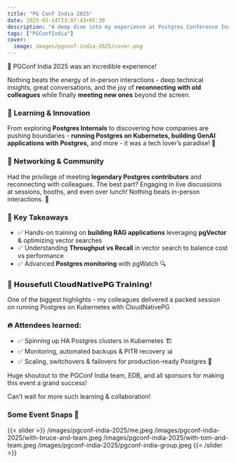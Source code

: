 ```yaml
---
title: "PG Conf India 2025"
date: 2025-03-14T23:07:43+05:30
description: "A deep dive into my experience at Postgres Conference India 2025—insightful talks, in-person connections, and the evolving future of Postgres."
tags: ["PGConfIndia"]
cover:
  image: images/pgconf-india-2025/cover.png
---
```


🚀 PGConf India 2025 was an incredible experience!

Nothing beats the energy of in-person interactions - deep technical insights, great conversations, and the joy of **reconnecting with old colleagues** while finally **meeting new ones** beyond the screen.

### 🔹 Learning & Innovation

From exploring **Postgres Internals** to discovering how companies are pushing boundaries - **running Postgres on Kubernetes, building GenAI applications with Postgres,** and more - it was a tech lover’s paradise! 🚀

### 🔹 Networking & Community

Had the privilege of meeting **legendary Postgres contributors** and reconnecting with colleagues. The best part? Engaging in live discussions at sessions, booths, and even over lunch! Nothing beats in-person interactions. 🤝

### 🔹 Key Takeaways

- ✅ Hands-on training on **building RAG applications** leveraging **pgVector** & optimizing vector searches
- ✅ Understanding **Throughput vs Recall** in vector search to balance cost vs performance
- ✅ Advanced **Postgres monitoring** with pgWatch 🔍

### 🎤 𝗛𝗼𝘂𝘀𝗲𝗳𝘂𝗹𝗹 𝗖𝗹𝗼𝘂𝗱𝗡𝗮𝘁𝗶𝘃𝗲𝗣𝗚 𝗧𝗿𝗮𝗶𝗻𝗶𝗻𝗴!

One of the biggest highlights - my colleagues delivered a packed session on running Postgres on Kubernetes with CloudNativePG

### 🔥 Attendees learned:

- ✅ Spinning up HA Postgres clusters in Kubernetes 🏗️
- ✅ Monitoring, automated backups & PITR recovery 📊
- ✅ Scaling, switchovers & failovers for production-ready Postgres 💪

Huge shoutout to the PGConf India team, EDB, and all sponsors for making this event a grand success!

Can’t wait for more such learning & collaboration!

### Some Event Snaps 📸

{{< slider >}}
/images/pgconf-india-2025/me.jpeg
/images/pgconf-india-2025/with-bruce-and-team.jpeg
/images/pgconf-india-2025/with-tom-and-team.jpeg
/images/pgconf-india-2025/pgconf-india-group.jpeg
{{< /slider >}}
